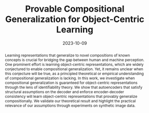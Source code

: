 ---
title: Provable Compositional Generalization for Object-Centric Learning
abstract: "Learning representations that generalize to novel compositions of known concepts is crucial for bridging the gap between human and machine perception. One prominent effort is learning object-centric representations, which are widely conjectured to enable compositional generalization. Yet, it remains unclear when this conjecture will be true, as a principled theoretical or empirical understanding of compositional generalization is lacking. In this work, we investigate when compositional generalization is guaranteed for object-centric representations through the lens of identifiability theory. We show that autoencoders that satisfy structural assumptions on the decoder and enforce encoder-decoder consistency will learn object-centric representations that provably generalize compositionally. We validate our theoretical result and highlight the practical relevance of our assumptions through experiments on synthetic image data."
authors:
  - Thaddäus Wiedemer
  - Jack Brady
  - Alexander Panfilov
  - Attila Juhos
  - Matthias Bethge
  - Wieland Brendel
date: 2023-10-09
publication: ICLR 2024 (Oral)
publication_types:
- paper-conference
# url_pdf: https://arxiv.org/pdf/2310.05327
url_pdf: https://openreview.net/forum?id=7VPTUWkiDQ
url_project: https://brendel-group.github.io/objects-compositional-generalization/
url_code: https://github.com/brendel-group/objects-compositional-generalization
url_slides: https://iclr.cc/media/iclr-2024/Slides/19357_MGj1Or1.pdf
---